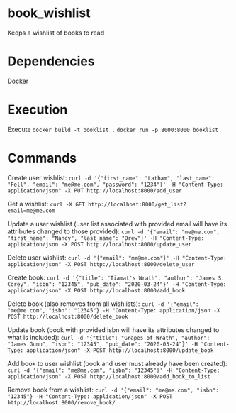 # book_wishlist
Keeps a wishlist of books to read

# Dependencies
Docker

# Execution
Execute
`docker build -t booklist .`
`docker run -p 8000:8000 booklist`

# Commands
Create user wishlist:
`curl -d '{"first_name": "Latham", "last_name": "Fell", "email": "me@me.com", "password": "1234"}' -H "Content-Type: application/json" -X PUT http://localhost:8000/add_user`

Get a wishlist:
`curl -X GET http://localhost:8000/get_list?email=me@me.com`

Update a user wishlist (user list associated with provided email will have its attributes changed to those provided):
`curl -d '{"email": "me@me.com", "first_name": "Nancy", "last_name": "Drew"}' -H "Content-Type: application/json -X POST http://localhost:8000/update_user`

Delete user wishlist:
`curl -d '{"email": "me@me.com"}' -H "Content-Type: application/json" -X POST http://localhost:8000/delete_user`

Create book:
`curl -d '{"title": "Tiamat's Wrath", "author": "James S. Corey", "isbn": "12345", "pub_date": "2020-03-24"}' -H "Content-Type: application/json" -X POST http://localhost:8000/add_book`

Delete book (also removes from all wishlists):
`curl -d '{"email": "me@me.com", "isbn": "12345"} -H "Content-Type: application/json -X POST http://localhost:8000/delete_book`

Update book (book with provided isbn will have its attributes changed to what is included):
`curl -d '{"title": "Grapes of Wrath", "author": "James Gunn", "isbn": "12345", "pub_date": "2020-03-24"}' -H "Content-Type: application/json" -X POST http://localhost:8000/update_book`

Add book to user wishlist (book and user must already have been created):
`curl -d '{"email": "me@me.com", "isbn": "12345"}' -H "Content-Type: application/json" -X POST http://localhost:8000/add_book_to_list`

Remove book from a wishlist:
`curl -d '{"email": "me@me.com", "isbn": "12345"} -H "Content-Type: application/json" -X POST http://localhost:8000/remove_book/`
